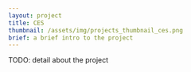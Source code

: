 ```yaml
---
layout: project
title: CES
thumbnail: /assets/img/projects_thumbnail_ces.png
brief: a brief intro to the project
---
```


TODO: detail about the project
